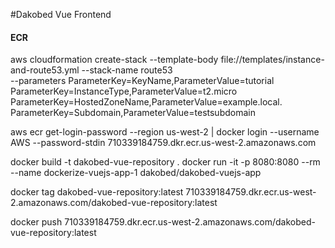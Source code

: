 #Dakobed Vue Frontend

#### ECR 




aws cloudformation create-stack --template-body file://templates/instance-and-route53.yml --stack-name route53 \
--parameters ParameterKey=KeyName,ParameterValue=tutorial ParameterKey=InstanceType,ParameterValue=t2.micro \
 ParameterKey=HostedZoneName,ParameterValue=example.local. ParameterKey=Subdomain,ParameterValue=testsubdomain



aws ecr get-login-password --region us-west-2 | docker login --username AWS --password-stdin 710339184759.dkr.ecr.us-west-2.amazonaws.com

docker build -t dakobed-vue-repository .
docker run -it -p 8080:8080 --rm --name dockerize-vuejs-app-1 dakobed/dakobed-vuejs-app

docker tag dakobed-vue-repository:latest 710339184759.dkr.ecr.us-west-2.amazonaws.com/dakobed-vue-repository:latest

docker push 710339184759.dkr.ecr.us-west-2.amazonaws.com/dakobed-vue-repository:latest